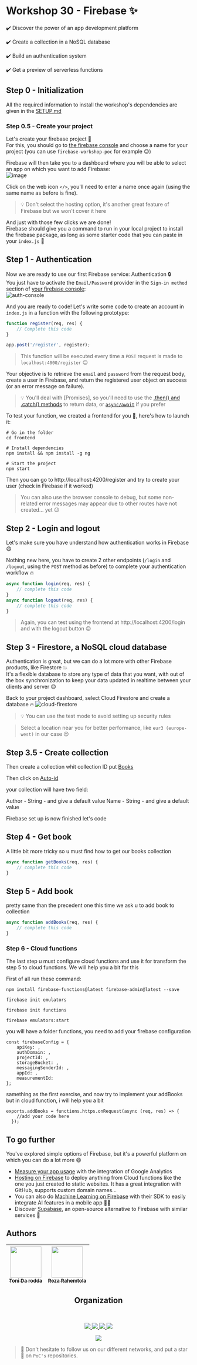 # Workshop 30 - Firebase ✨

✔️ Discover the power of an app development platform

✔️ Create a collection in a NoSQL database

✔️ Build an authentication system

✔️ Get a preview of serverless functions    

## Step 0 - Initialization

All the required information to install the workshop's dependencies are given in the [SETUP.md](./SETUP.md)

### Step 0.5 - Create your project
Let's create your firebase project 🚀  
For this, you should go to [the firebase console](https://console.firebase.google.com/) and choose a name for your project (you can use `firebase-workshop-poc` for example 😉)

Firebase will then take you to a dashboard where you will be able to select an app on which you want to add Firebase:  
![image](https://user-images.githubusercontent.com/49811529/193420648-40733ffd-a5f3-4935-915a-5c599d5476dd.png)

Click on the web icon `</>`, you'll need to enter a name once again (using the same name as before is fine).
> 💡 Don't select the hosting option, it's another great feature of Firebase but we won't cover it here

And just with those few clicks we are done!  
Firebase should give you a command to run in your local project to install the firebase package, as long as some starter code that you can paste in your `index.js` 🤩

## Step 1 - Authentication
Now we are ready to use our first Firebase service: Authentication 🔒  
You just have to activate the `Email/Password` provider in the `Sign-in method` section of [your firebase console](https://console.firebase.google.com/):  
![auth-console](https://user-images.githubusercontent.com/49811529/193460013-bda98391-0964-4481-a91f-e4029812ac2f.png)

And you are ready to code!
Let's write some code to create an account in `index.js` in a function with the following prototype:  
```javascript
function register(req, res) {
    // Complete this code
}

app.post('/register', register);
```
> This function will be executed every time a `POST` request is made to `localhost:4000/register` 😉

Your objective is to retrieve the `email` and `password` from the request body, create a user in Firebase, and return the registered user object on success (or an error message on failure).

> 💡 You'll deal with [Promises], so you'll need to use the [.then() and .catch() methods](https://www.freecodecamp.org/news/javascript-promise-methods/)
 to return data, or [`async/await`](https://javascript.info/async-await) if you prefer

To test your function, we created a frontend for you 🎉, here's how to launch it:
```shell
# Go in the folder
cd frontend

# Install dependencies
npm install && npm install -g ng

# Start the project
npm start
```

Then you can go to http://localhost:4200/register and try to create your user (check in Firebase if it worked)

> You can also use the browser console to debug, but some non-related error messages may appear due to other routes have not created... yet 😉

## Step 2 - Login and logout
Let's make sure you have understand how authentication works in Firebase 😄

Nothing new here, you have to create 2 other endpoints (`/login` and `/logout`, using the `POST` method as before)
 to complete your authentication workflow 🔥
```javascript
async function login(req, res) {
    // complete this code
}
async function logout(req, res) {
    // complete this code
}
```

> Again, you can test using the frontend at http://localhost:4200/login and with the logout button 😉

## Step 3 - Firestore, a NoSQL cloud database
Authentication is great, but we can do a lot more with other Firebase products, like Firestore 💥  
It's a flexible database to store any type of data that you want, with out of the box synchronization to keep your data updated in realtime between your clients and server 😍

Back to your project dashboard, select Cloud Firestore and create a database 🔥
![cloud-firestore](https://user-images.githubusercontent.com/49811529/193421532-f8281f56-f7e5-47ac-a6af-ce88ef0bd98a.png)

> 💡 You can use the test mode to avoid setting up security rules

> Select a location near you for better performance, like `eur3 (europe-west)` in our case 😉

## Step 3.5 - Create collection

Then create a collection whit collection ID put [Books]()

Then click on [Auto-id]()

your collection will have two field:

Author - String - and give a default value
Name   - String - and give a default value

Firebase set up is now finished let's code

## Step 4 - Get book
A little bit more tricky so u must find how to get our books collection
```javascript
async function getBooks(req, res) {
    // complete this code
}
```

## Step 5 - Add book
pretty same than the precedent one this time we ask u to add book to collection
```javascript
async function addBooks(req, res) {
    // complete this code
}
```

### Step 6 - Cloud functions
The last step u must configure cloud functions and use it for transform the step 5 to cloud functions.
We will help you a bit for this

First of all run these command:
```
npm install firebase-functions@latest firebase-admin@latest --save

firebase init emulators

firebase init functions

firebase emulators:start
```

you will have a folder functions, you need to add your firebase configuration
```
const firebaseConfig = {
    apiKey: ,
    authDomain: ,
    projectId: ,
    storageBucket: ,
    messagingSenderId: ,
    appId: ,
    measurementId: 
};
```

samething as the first exercise, and now try to implement your addBooks but in cloud function, i will help you a bit

```
exports.addBooks = functions.https.onRequest(async (req, res) => {
    //add your code here
  });
  ```

## To go further

You've explored simple options of Firebase, but it's a powerful platform on which you can do a lot more 😄
- [Measure your app usage](https://firebase.google.com/docs/analytics/) with the integration of Google Analytics
- [Hosting on Firebase](https://firebase.google.com/products/hosting) to deploy anything from Cloud functions like the one you just created to static websites. It has a great integration with GitHub, supports custom domain names...
- You can also do [Machine Learning on Firebase](https://firebase.google.com/docs/ml) with their SDK to easily integrate AI features in a mobile app 🧠📱
- Discover [Supabase](https://supabase.com/), an open-source alternative to Firebase with similar services 🤩

## Authors

| [<img src="https://github.com/tonida-rodda.png?size=85" width=85><br><sub>Toni Da rodda</sub>](https://github.com/tonida-rodda) | [<img src="https://github.com/RezaRahemtola.png?size=85" width=85><br><sub>Reza Rahemtola</sub>](https://github.com/RezaRahemtola)
| :---: | :---: |
<h2 align=center>
Organization
</h2>
<br/>
<p align='center'>
    <a href="https://www.linkedin.com/company/pocinnovation/mycompany/">
        <img src="https://img.shields.io/badge/LinkedIn-0077B5?style=for-the-badge&logo=linkedin&logoColor=white">
    </a>
    <a href="https://www.instagram.com/pocinnovation/">
        <img src="https://img.shields.io/badge/Instagram-E4405F?style=for-the-badge&logo=instagram&logoColor=white">
    </a>
    <a href="https://twitter.com/PoCInnovation">
        <img src="https://img.shields.io/badge/Twitter-1DA1F2?style=for-the-badge&logo=twitter&logoColor=white">
    </a>
    <a href="https://discord.com/invite/Yqq2ADGDS7">
        <img src="https://img.shields.io/badge/Discord-7289DA?style=for-the-badge&logo=discord&logoColor=white">
    </a>
</p>
<p align=center>
    <a href="https://www.poc-innovation.fr/">
        <img src="https://img.shields.io/badge/WebSite-1a2b6d?style=for-the-badge&logo=GitHub Sponsors&logoColor=white">
    </a>
</p>

> :rocket: Don't hesitate to follow us on our different networks, and put a star 🌟 on `PoC's` repositories.
